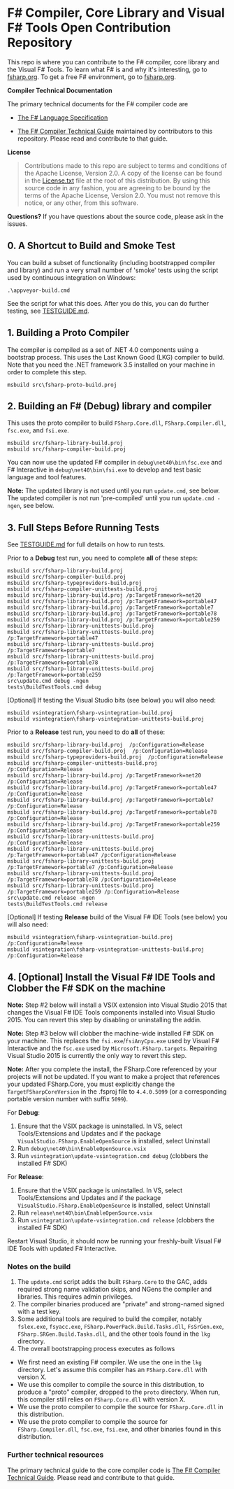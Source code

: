 # F# Compiler, Core Library and Visual F# Tools Open Contribution Repository

This repo is where you can contribute to the F# compiler, core library and the Visual F# Tools.
To learn what F# is and why it's interesting, go to [fsharp.org](http://fsharp.org). To get a free F# environment, go to [fsharp.org](http://fsharp.org/use/windows).

**Compiler Technical Documentation**

The primary technical documents for the F# compiler code are

* [The F# Language Specification](http://fsharp.org/specs/language-spec/)

* [The F# Compiler Technical Guide](http://fsharp.github.io/2015/09/29/fsharp-compiler-guide.html) 
  maintained by contributors to this repository.  Please read
  and contribute to that guide.

**License**
> Contributions made to this repo are subject to terms and conditions of the Apache License, Version 2.0. A copy of the license can be found in the [License.txt](License.txt) file at the root of this distribution.
> By using this source code in any fashion, you are agreeing to be bound by the terms of the Apache License, Version 2.0. You must not remove this notice, or any other, from this software.

**Questions?** If you have questions about the source code, please ask in the issues.

## 0.  A Shortcut to Build and Smoke Test

You can build a subset of functionality (including bootstrapped compiler and library) and run a very 
small number of 'smoke' tests using the script used by continuous integration on Windows:

    .\appveyor-build.cmd

See the script for what this does.  After you do this, you can do further testing, see  [TESTGUIDE.md](TESTGUIDE.md).


## 1.  Building a Proto Compiler

The compiler is compiled as a set of .NET 4.0 components using a bootstrap process. This uses the Last Known Good (LKG) compiler to build.  
Note that you need the .NET framework 3.5 installed on your machine in order to complete this step.

    msbuild src\fsharp-proto-build.proj
    
## 2.  Building an F# (Debug) library and compiler

This uses the proto compiler to build `FSharp.Core.dll`, `FSharp.Compiler.dll`, `fsc.exe`, and `fsi.exe`.

    msbuild src/fsharp-library-build.proj 
    msbuild src/fsharp-compiler-build.proj 
    
You can now use the updated F# compiler in `debug\net40\bin\fsc.exe` and F# Interactive in `debug\net40\bin\fsi.exe` to develop and test basic language and tool features.

**Note:** The updated library is not used until you run `update.cmd`, see below.  The updated compiler is not run 'pre-compiled' until you run `update.cmd -ngen`, see below.

## 3. Full Steps Before Running Tests

See [TESTGUIDE.md](TESTGUIDE.md) for full details on how to run tests.
    
Prior to a **Debug** test run, you need to complete **all** of these steps:

    msbuild src/fsharp-library-build.proj
    msbuild src/fsharp-compiler-build.proj
    msbuild src/fsharp-typeproviders-build.proj
    msbuild src/fsharp-compiler-unittests-build.proj
    msbuild src/fsharp-library-build.proj /p:TargetFramework=net20
    msbuild src/fsharp-library-build.proj /p:TargetFramework=portable47
    msbuild src/fsharp-library-build.proj /p:TargetFramework=portable7
    msbuild src/fsharp-library-build.proj /p:TargetFramework=portable78
    msbuild src/fsharp-library-build.proj /p:TargetFramework=portable259
    msbuild src/fsharp-library-unittests-build.proj
    msbuild src/fsharp-library-unittests-build.proj /p:TargetFramework=portable47
    msbuild src/fsharp-library-unittests-build.proj /p:TargetFramework=portable7
    msbuild src/fsharp-library-unittests-build.proj /p:TargetFramework=portable78
    msbuild src/fsharp-library-unittests-build.proj /p:TargetFramework=portable259
    src\update.cmd debug -ngen
    tests\BuildTestTools.cmd debug 


[Optional] If testing the Visual Studio bits (see below) you will also need:

    msbuild vsintegration\fsharp-vsintegration-build.proj
    msbuild vsintegration\fsharp-vsintegration-unittests-build.proj

Prior to a **Release** test run, you need to do **all** of these:

    msbuild src/fsharp-library-build.proj  /p:Configuration=Release
    msbuild src/fsharp-compiler-build.proj  /p:Configuration=Release
    msbuild src/fsharp-typeproviders-build.proj  /p:Configuration=Release
    msbuild src/fsharp-compiler-unittests-build.proj  /p:Configuration=Release
    msbuild src/fsharp-library-build.proj /p:TargetFramework=net20 /p:Configuration=Release
    msbuild src/fsharp-library-build.proj /p:TargetFramework=portable47 /p:Configuration=Release
    msbuild src/fsharp-library-build.proj /p:TargetFramework=portable7 /p:Configuration=Release
    msbuild src/fsharp-library-build.proj /p:TargetFramework=portable78 /p:Configuration=Release
    msbuild src/fsharp-library-build.proj /p:TargetFramework=portable259 /p:Configuration=Release
    msbuild src/fsharp-library-unittests-build.proj  /p:Configuration=Release
    msbuild src/fsharp-library-unittests-build.proj /p:TargetFramework=portable47 /p:Configuration=Release
    msbuild src/fsharp-library-unittests-build.proj /p:TargetFramework=portable7 /p:Configuration=Release
    msbuild src/fsharp-library-unittests-build.proj /p:TargetFramework=portable78 /p:Configuration=Release
    msbuild src/fsharp-library-unittests-build.proj /p:TargetFramework=portable259 /p:Configuration=Release
    src\update.cmd release -ngen
    tests\BuildTestTools.cmd release 


[Optional] If testing **Release** build of the Visual F# IDE Tools (see below) you will also need:

    msbuild vsintegration\fsharp-vsintegration-build.proj /p:Configuration=Release
    msbuild vsintegration\fsharp-vsintegration-unittests-build.proj /p:Configuration=Release

## 4. [Optional] Install the Visual F# IDE Tools and Clobber the F# SDK on the machine

**Note:** Step #2 below will install a VSIX extension into Visual Studio 2015 that changes the Visual F# IDE Tools 
components installed into Visual Studio 2015.  You can revert this step by disabling or uninstalling the addin.

**Note:** Step #3 below will clobber the machine-wide installed F# SDK on your machine. This replaces the ``fsi.exe``/``fsiAnyCpu.exe`` used 
by Visual F# Interactive and the ``fsc.exe`` used by ``Microsoft.FSharp.targets``.  Repairing Visual Studio 2015 is currently the 
only way to revert this step.  

**Note:** After you complete the install, the FSharp.Core referenced by your projects will not be updated. If you want to make
a project that references your updated FSharp.Core, you must explicitly change the ``TargetFSharpCoreVersion`` in the .fsproj
file to ``4.4.0.5099`` (or a corresponding portable version number with suffix ``5099``).

For **Debug**:

1. Ensure that the VSIX package is uninstalled. In VS, select Tools/Extensions and Updates and if the package `VisualStudio.FSharp.EnableOpenSource` is installed, select Uninstall
1. Run ``debug\net40\bin\EnableOpenSource.vsix``
1. Run ``vsintegration\update-vsintegration.cmd debug`` (clobbers the installed F# SDK)

For **Release**:

1. Ensure that the VSIX package is uninstalled. In VS, select Tools/Extensions and Updates and if the package `VisualStudio.FSharp.EnableOpenSource` is installed, select Uninstall
1. Run ``release\net40\bin\EnableOpenSource.vsix``
1. Run ``vsintegration\update-vsintegration.cmd release`` (clobbers the installed F# SDK)

Restart Visual Studio, it should now be running your freshly-built Visual F# IDE Tools with updated F# Interactive. 


### Notes on the build

1. The `update.cmd` script adds the built `FSharp.Core` to the GAC, adds required strong name validation skips, and NGens the compiler and libraries. This requires admin privileges.
1. The compiler binaries produced are "private" and strong-named signed with a test key.
1. Some additional tools are required to build the compiler, notably `fslex.exe`, `fsyacc.exe`, `FSharp.PowerPack.Build.Tasks.dll`, `FsSrGen.exe`, `FSharp.SRGen.Build.Tasks.dll`, and the other tools found in the `lkg` directory.
1. The overall bootstrapping process executes as follows
 - We first need an existing F# compiler. We use the one in the `lkg` directory. Let's assume this compiler has an `FSharp.Core.dll` with version X.
 - We use this compiler to compile the source in this distribution, to produce a "proto" compiler, dropped to the `proto` directory. When run, this compiler still relies on `FSharp.Core.dll` with version X.
 - We use the proto compiler to compile the source for `FSharp.Core.dll` in this distribution.
 - We use the proto compiler to compile the source for `FSharp.Compiler.dll`, `fsc.exe`, `fsi.exe`, and other binaries found in this distribution.

### Further technical resources

The primary technical guide to the core compiler code is [The F# Compiler Technical Guide](http://fsharp.github.io/2015/09/29/fsharp-compiler-guide.html).  Please read and contribute to that guide.

